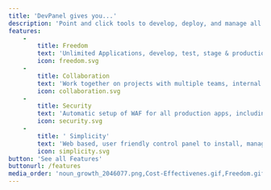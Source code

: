 ```yaml
---
title: 'DevPanel gives you...'
description: 'Point and click tools to develop, deploy, and manage all your sites on <u>your</u> AWS account!'
features:
    -
        title: Freedom
        text: 'Unlimited Applications, develop, test, stage & production Environments and Custom Domains. That''s it. Hosting is dead!'
        icon: freedom.svg
    -
        title: Collaboration
        text: 'Work together on projects with multiple teams, internal and external, like clients, contractors & agencies.'
        icon: collaboration.svg
    -
        title: Security
        text: 'Automatic setup of WAF for all production apps, including alerts & notifications for up time & security issues.'
        icon: security.svg
    -
        title: ' Simplicity'
        text: 'Web based, user friendly control panel to install, manage, patch & update all your apps & OS with a few clicks.'
        icon: simplicity.svg
button: 'See all Features'
buttonurl: /features
media_order: 'noun_growth_2046077.png,Cost-Effectivenes.gif,Freedom.gif,noun_Settings_1563402.png,noun_secure_670568.png,click.png,Support.gif,noun_Branch_1561898.png,noun_Lock_1825989.png,noun_Business_1045100.png,Protect_Guard_Security_Shield_Protection_Privacy_Private_Safe_Secure_Defence_Deny_Denied_Virus_Antivirus_Safety_On_Ok_Confirm_Complete_Accept_Check_Allow_Available-512.png,noun_team_1427578.png,Simplicity.gif,security.svg,noun_Productivity_223721.png,savings.svg,Collaboration.gif,collaboration.svg,productivity.svg,noun_Bank_988159.png,scalability.svg,finance_038-piggy_bank-pig-saving-money-512.png,Payment_Options_Settings_Money_Finance_Productivity_Paymentsoptions1-512.png,noun_happy man_1584727.png,noun_collaboration_925249.png,Scalability.gif,745988-200.png,Productivity.gif,freedom.svg,support.svg,priority-support.png,simplicity.svg,self-group-people-009-512.png,scale-icon.png,scale.svg,resize.svg,collaboration.svg'
---
```


